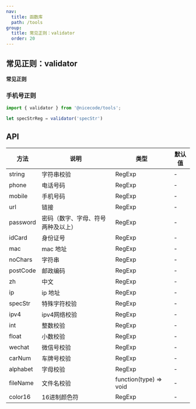```yaml
---
nav:
  title: 函数库
  path: /tools
group:
  title: 常见正则：validator
  order: 20
---
```


## 常见正则：validator

<Alert type="info">
  <strong>常见正则</strong>
</Alert>

### 手机号正则

```js
import { validator } from '@nicecode/tools';

let specStrReg = validator('specStr')

```

## API

| 方法     | 说明                               | 类型   | 默认值 |
| -------- | ---------------------------------- | ------ | ------ |
| string   | 字符串校验                         | RegExp | -      |
| phone    | 电话号码                           | RegExp | -      |
| mobile   | 手机号码                           | RegExp | -      |
| url      | 链接                               | RegExp | -      |
| password | 密码（数字、字母、符号两种及以上） | RegExp | -      |
| idCard   | 身份证号                           | RegExp | -      |
| mac      | mac 地址                           | RegExp | -      |
| noChars  | 字符串                             | RegExp | -      |
| postCode | 邮政编码                           | RegExp | -      |
| zh       | 中文                               | RegExp | -      |
| ip       | ip 地址                            | RegExp | -      |
| specStr  | 特殊字符校验                         | RegExp | -      |
| ipv4  | ipv4网络校验                         | RegExp | -      |
| int  | 整数校验                         | RegExp | -      |
| float  | 小数校验                         | RegExp | -      |
| wechat  | 微信号校验                         | RegExp | -      |
| carNum  | 车牌号校验                         | RegExp | -      |
| alphabet  | 字母校验                         | RegExp | -      |
| fileName  | 文件名校验                         | function(type) => void | -      |
| color16  | 16进制颜色符                         | RegExp | -      |
